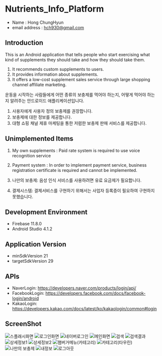 # Nutrients_Info_Platform
- Name : Hong ChungHyun <br/>
- email address : hch930@gmail.com <br/>

## Introduction
This is an Android application that tells people who start exercising what kind of supplements they should take and how they should take them.
1. It recommends custom supplements to users.
2. It provides information about supplements.
3. It offers a low-cost supplement sales service through large shopping channel affiliate marketing.

운동을 시작하는 사람들에게 어떤 종류의 보충제를 먹어야 하는지, 어떻게 먹어야 하는지 알려주는 안드로이드 애플리케이션입니다.
1. 사용자에게 사용자 정의 보충제를 권장합니다.
2. 보충제에 대한 정보를 제공합니다.
3. 대형 쇼핑 채널 제휴 마케팅을 통한 저렴한 보충제 판매 서비스를 제공합니다.

## Unimplemented Items
1. My own supplements : Paid rate system is required to use voice recognition service
2. Payment system : In order to implement payment service, business registration certificate is required and cannot be implemented.

1. 나만의 보충제: 음성 인식 서비스를 사용하려면 유료 요금제가 필요합니다.
2. 결제시스템: 결제서비스를 구현하기 위해서는 사업자 등록증이 필요하여 구현하지 못했습니다.

## Development Environment
- Firebase 11.8.0
- Android Studio 4.1.2

## Application Version
- minSdkVersion 21
- targetSdkVersion 29

## APIs
- NaverLogin: https://developers.naver.com/products/login/api/
- FacebookLogin: https://developers.facebook.com/docs/facebook-login/android 
- KakaoLogin: https://developers.kakao.com/docs/latest/ko/kakaologin/common#login

## ScreenShot
![스플래시화면](https://user-images.githubusercontent.com/59517977/107218498-0abe3700-6a53-11eb-84c5-826250bcd73e.png)
![로그인화면](https://user-images.githubusercontent.com/59517977/107218505-0c87fa80-6a53-11eb-9dc3-119f9b1c9d56.png)
![네이버로그인](https://user-images.githubusercontent.com/59517977/107218512-0db92780-6a53-11eb-91fb-b31fddeb32ec.png)
![메인화면](https://user-images.githubusercontent.com/59517977/107218519-0f82eb00-6a53-11eb-9f84-bbce0f8d6499.png)
![검색](https://user-images.githubusercontent.com/59517977/107218524-10b41800-6a53-11eb-9cd4-4fbdf9f972f4.png)
![검색결과](https://user-images.githubusercontent.com/59517977/107218527-11e54500-6a53-11eb-8f72-705f9cc702f5.png)
![상세정보1](https://user-images.githubusercontent.com/59517977/107218529-127ddb80-6a53-11eb-8d46-9eea509d6137.png)
![상세정보2](https://user-images.githubusercontent.com/59517977/107218532-13af0880-6a53-11eb-9cf8-fca7bb6c60a5.png)
![햄버거메뉴(카테고리)](https://user-images.githubusercontent.com/59517977/107218537-1578cc00-6a53-11eb-9748-edb882f323eb.png)
![카테고리(타우린)](https://user-images.githubusercontent.com/59517977/107218541-17428f80-6a53-11eb-9d33-366638a1d933.png)
![나만의 보충제](https://user-images.githubusercontent.com/59517977/107218543-1873bc80-6a53-11eb-95f3-1e120fcf81c7.png)
![내정보](https://user-images.githubusercontent.com/59517977/107218546-19a4e980-6a53-11eb-809e-d5e6de8d8771.png)
![로그아웃](https://user-images.githubusercontent.com/59517977/107218549-1a3d8000-6a53-11eb-80dd-8aea735d3873.png)

